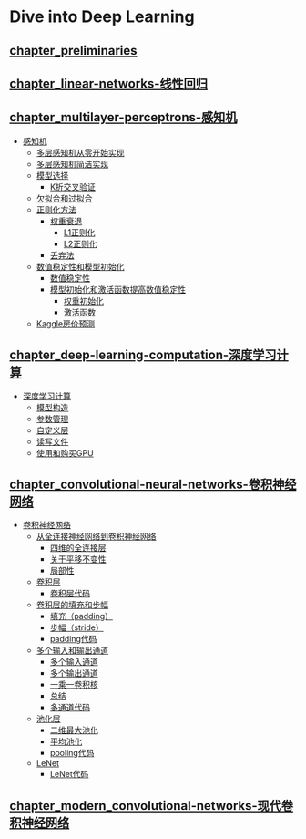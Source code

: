 <!--
 * @Author       : JonnyZhang 71881972+jonnyzhang02@users.noreply.github.com
 * @LastEditTime : 2023-07-24 15:35
 * @FilePath     : \d2l-zh-pytorch\README.md
 * 
 * coded by ZhangYang@BUPT, my email is zhangynag0207@bupt.edu.cn
-->
# Dive into Deep Learning

## [chapter_preliminaries](./chapter_preliminaries/linear-algebra.ipynb)

## [chapter_linear-networks-线性回归](./chapter_linear-networks/.md)

## [chapter_multilayer-perceptrons-感知机](./chapter_multilayer-perceptrons/.md/)

- [感知机](./chapter_multilayer-perceptrons/.md#%E6%84%9F%E7%9F%A5%E6%9C%BA)
    - [多层感知机从零开始实现](./chapter_multilayer-perceptrons/.md#%E5%A4%9A%E5%B1%82%E6%84%9F%E7%9F%A5%E6%9C%BA%E4%BB%8E%E9%9B%B6%E5%BC%80%E5%A7%8B%E5%AE%9E%E7%8E%B0)
    - [多层感知机简洁实现](./chapter_multilayer-perceptrons/.md#%E5%A4%9A%E5%B1%82%E6%84%9F%E7%9F%A5%E6%9C%BA%E7%AE%80%E6%B4%81%E5%AE%9E%E7%8E%B0)
    - [模型选择](./chapter_multilayer-perceptrons/.md#%E6%A8%A1%E5%9E%8B%E9%80%89%E6%8B%A9)
        - [K折交叉验证](./chapter_multilayer-perceptrons/.md#k%E6%8A%98%E4%BA%A4%E5%8F%89%E9%AA%8C%E8%AF%81)
    - [欠拟合和过拟合](./chapter_multilayer-perceptrons/.md#%E6%AC%A0%E6%8B%9F%E5%90%88%E5%92%8C%E8%BF%87%E6%8B%9F%E5%90%88)
    - [正则化方法](./chapter_multilayer-perceptrons/.md#%E6%AD%A3%E5%88%99%E5%8C%96%E6%96%B9%E6%B3%95)
        - [权重衰退](./chapter_multilayer-perceptrons/.md#%E6%9D%83%E9%87%8D%E8%A1%B0%E9%80%80)
            - [L1正则化](./chapter_multilayer-perceptrons/.md#l1%E6%AD%A3%E5%88%99%E5%8C%96)
            - [L2正则化](./chapter_multilayer-perceptrons/.md#l2%E6%AD%A3%E5%88%99%E5%8C%96)
        - [丢弃法](./chapter_multilayer-perceptrons/.md#%E4%B8%A2%E5%BC%83%E6%B3%95)
    - [数值稳定性和模型初始化](./chapter_multilayer-perceptrons/.md#%E6%95%B0%E5%80%BC%E7%A8%B3%E5%AE%9A%E6%80%A7%E5%92%8C%E6%A8%A1%E5%9E%8B%E5%88%9D%E5%A7%8B%E5%8C%96)
        - [数值稳定性](./chapter_multilayer-perceptrons/.md#%E6%95%B0%E5%80%BC%E7%A8%B3%E5%AE%9A%E6%80%A7)
        - [模型初始化和激活函数提高数值稳定性](./chapter_multilayer-perceptrons/.md#%E6%A8%A1%E5%9E%8B%E5%88%9D%E5%A7%8B%E5%8C%96%E5%92%8C%E6%BF%80%E6%B4%BB%E5%87%BD%E6%95%B0%E6%8F%90%E9%AB%98%E6%95%B0%E5%80%BC%E7%A8%B3%E5%AE%9A%E6%80%A7)
            - [权重初始化](./chapter_multilayer-perceptrons/.md#%E6%9D%83%E9%87%8D%E5%88%9D%E5%A7%8B%E5%8C%96)
            - [激活函数](./chapter_multilayer-perceptrons/.md#%E6%BF%80%E6%B4%BB%E5%87%BD%E6%95%B0)
    - [Kaggle房价预测](./chapter_multilayer-perceptrons/.md#kaggle%E6%88%BF%E4%BB%B7%E9%A2%84%E6%B5%8B)

## [chapter_deep-learning-computation-深度学习计算](./chapter_deep-learning-computation/.md)

- [深度学习计算](./chapter_deep-learning-computation/.md#%E6%B7%B1%E5%BA%A6%E5%AD%A6%E4%B9%A0%E8%AE%A1%E7%AE%97)
    - [模型构造](./chapter_deep-learning-computation/.md#%E6%A8%A1%E5%9E%8B%E6%9E%84%E9%80%A0)
    - [参数管理](./chapter_deep-learning-computation/.md#%E5%8F%82%E6%95%B0%E7%AE%A1%E7%90%86)
    - [自定义层](./chapter_deep-learning-computation/.md#%E8%87%AA%E5%AE%9A%E4%B9%89%E5%B1%82)
    - [读写文件](./chapter_deep-learning-computation/.md#%E8%AF%BB%E5%86%99%E6%96%87%E4%BB%B6)
    - [使用和购买GPU](./chapter_deep-learning-computation/.md#%E4%BD%BF%E7%94%A8%E5%92%8C%E8%B4%AD%E4%B9%B0gpu)

## [chapter_convolutional-neural-networks-卷积神经网络](./chapter_convolutional-neural-networks/.md)  

- [卷积神经网络](./chapter_convolutional-neural-networks/.md#%E5%8D%B7%E7%A7%AF%E7%A5%9E%E7%BB%8F%E7%BD%91%E7%BB%9C)
    - [从全连接神经网络到卷积神经网络](./chapter_convolutional-neural-networks/.md#%E4%BB%8E%E5%85%A8%E8%BF%9E%E6%8E%A5%E7%A5%9E%E7%BB%8F%E7%BD%91%E7%BB%9C%E5%88%B0%E5%8D%B7%E7%A7%AF%E7%A5%9E%E7%BB%8F%E7%BD%91%E7%BB%9C)
        - [四维的全连接层](./chapter_convolutional-neural-networks/.md#%E5%9B%9B%E7%BB%B4%E7%9A%84%E5%85%A8%E8%BF%9E%E6%8E%A5%E5%B1%82)
        - [关于平移不变性](./chapter_convolutional-neural-networks/.md#%E5%85%B3%E4%BA%8E%E5%B9%B3%E7%A7%BB%E4%B8%8D%E5%8F%98%E6%80%A7)
        - [局部性](./chapter_convolutional-neural-networks/.md#%E5%B1%80%E9%83%A8%E6%80%A7)
    - [卷积层](./chapter_convolutional-neural-networks/.md#%E5%8D%B7%E7%A7%AF%E5%B1%82)
        - [卷积层代码](./chapter_convolutional-neural-networks/.md#%E5%8D%B7%E7%A7%AF%E5%B1%82%E4%BB%A3%E7%A0%81)
    - [卷积层的填充和步幅](./chapter_convolutional-neural-networks/.md#%E5%8D%B7%E7%A7%AF%E5%B1%82%E7%9A%84%E5%A1%AB%E5%85%85%E5%92%8C%E6%AD%A5%E5%B9%85)
        - [填充（padding）](./chapter_convolutional-neural-networks/.md#%E5%A1%AB%E5%85%85padding)
        - [步幅（stride）](./chapter_convolutional-neural-networks/.md#%E6%AD%A5%E5%B9%85stride)
        - [padding代码](./chapter_convolutional-neural-networks/.md#padding%E4%BB%A3%E7%A0%81)
    - [多个输入和输出通道](./chapter_convolutional-neural-networks/.md#%E5%A4%9A%E4%B8%AA%E8%BE%93%E5%85%A5%E5%92%8C%E8%BE%93%E5%87%BA%E9%80%9A%E9%81%93)
        - [多个输入通道](./chapter_convolutional-neural-networks/.md#%E5%A4%9A%E4%B8%AA%E8%BE%93%E5%85%A5%E9%80%9A%E9%81%93)
        - [多个输出通道](./chapter_convolutional-neural-networks/.md#%E5%A4%9A%E4%B8%AA%E8%BE%93%E5%87%BA%E9%80%9A%E9%81%93)
        - [一乘一卷积核](./chapter_convolutional-neural-networks/.md#%E4%B8%80%E4%B9%98%E4%B8%80%E5%8D%B7%E7%A7%AF%E6%A0%B8)
        - [总结](./chapter_convolutional-neural-networks/.md#%E6%80%BB%E7%BB%93)
        - [多通道代码](./chapter_convolutional-neural-networks/.md#%E5%A4%9A%E9%80%9A%E9%81%93%E4%BB%A3%E7%A0%81)
    - [池化层](./chapter_convolutional-neural-networks/.md#%E6%B1%A0%E5%8C%96%E5%B1%82)
        - [二维最大池化](./chapter_convolutional-neural-networks/.md#%E4%BA%8C%E7%BB%B4%E6%9C%80%E5%A4%A7%E6%B1%A0%E5%8C%96)
        - [平均池化](./chapter_convolutional-neural-networks/.md#%E5%B9%B3%E5%9D%87%E6%B1%A0%E5%8C%96)
        - [pooling代码](./chapter_convolutional-neural-networks/.md#pooling%E4%BB%A3%E7%A0%81)
    - [LeNet](./chapter_convolutional-neural-networks/.md#lenet)
        - [LeNet代码](./chapter_convolutional-neural-networks/.md#lenet%E4%BB%A3%E7%A0%81)

## [chapter_modern_convolutional-networks-现代卷积神经网络](./chapter_convolutional-modern/.md)

